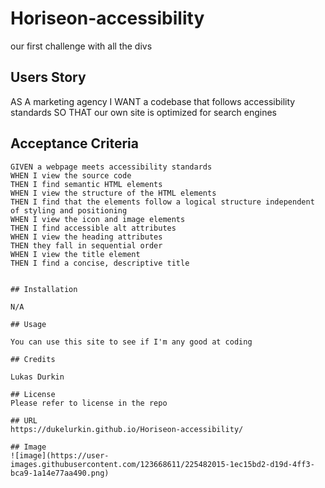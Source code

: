 # Horiseon-accessibility
our first challenge with all the divs




## Users Story
AS A marketing agency
I WANT a codebase that follows accessibility standards
SO THAT our own site is optimized for search engines

## Acceptance Criteria

```
GIVEN a webpage meets accessibility standards
WHEN I view the source code
THEN I find semantic HTML elements
WHEN I view the structure of the HTML elements
THEN I find that the elements follow a logical structure independent of styling and positioning
WHEN I view the icon and image elements
THEN I find accessible alt attributes
WHEN I view the heading attributes
THEN they fall in sequential order
WHEN I view the title element
THEN I find a concise, descriptive title


## Installation

N/A

## Usage

You can use this site to see if I'm any good at coding

## Credits

Lukas Durkin

## License
Please refer to license in the repo

## URL
https://dukelurkin.github.io/Horiseon-accessibility/

## Image
![image](https://user-images.githubusercontent.com/123668611/225482015-1ec15bd2-d19d-4ff3-bca9-1a14e77aa490.png)


